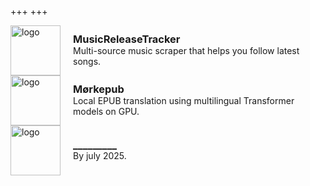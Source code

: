 +++
+++

<a href="https://github.com/BLCK-B/MusicReleaseTracker" target="_blank" style="display: flex; align-items: center; text-decoration: none;">
  <img src="/MRTlogo.svg" height="80" width="80" alt="logo">
  <div style="margin-left: 20px; line-height: 1.2;">
    <h3 style="margin: 0; padding: 0;">MusicReleaseTracker</h3>
    <p style="margin: 0px; padding: 0;"> Multi-source music scraper that helps you follow latest songs.</p>
  </div>
</a>

<a href="https://github.com/BLCK-B/Moerkepub" target="_blank" style="display: flex; align-items: center; text-decoration: none;">
  <img src="/Moerkelogo.svg" height="80" width="80" alt="logo">
  <div style="margin-left: 20px; line-height: 1.2;">
    <h3 style="margin: 0; padding: 0;">Mørkepub</h3>
    <p style="margin: 0px; padding: 0;">Local EPUB translation using multilingual Transformer models on GPU.</p>
  </div>
</a>

<a href="https://github.com/BLCK-B" target="_blank" style="display: flex; align-items: center; text-decoration: none;">
  <img src="/github.svg" height="80" width="80" alt="logo">
  <div style="margin-left: 20px; line-height: 1.2;">
    <h3 style="margin: 0; padding: 0;">_________</h3>
    <p style="margin: 0px; padding: 0;">By july 2025.</p>
  </div>
</a>

